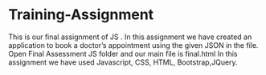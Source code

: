 # Training-Assignment
This is our final assignment of JS .
In this assignment we have created an application to book a doctor’s appointment using the given JSON in the file.
Open Final Assessment JS folder and our main file is final.html
In this assignment we have used Javascript, CSS, HTML, Bootstrap,JQuery.

